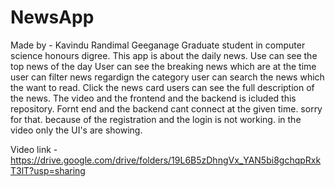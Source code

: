# NewsApp
Made by  - Kavindu Randimal Geeganage
Graduate student in computer science honours digree. 
This app is about the daily news. 
Use can see the top news of the day
User can see the breaking news which are at the time
user can filter news regardign the category
user can search the news which the want to read.
Click the news card users can see the full description of the news.
The video and the frontend and the backend is icluded this repository. 
Fornt end and the backend cant connect at the given time. sorry for that. because of the registration and the login is not working. in the video only the UI's are showing.


Video link - https://drive.google.com/drive/folders/19L6B5zDhngVx_YAN5bi8gchqpRxkT3lT?usp=sharing
